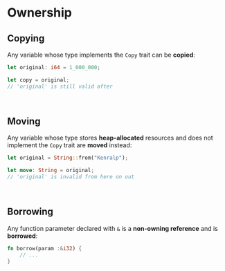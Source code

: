 # Ownership
## Copying
Any variable whose type implements the `Copy` trait can be **copied**:
```rust
let original: i64 = 1_000_000;

let copy = original;
// 'original' is still valid after
```
</br>

## Moving
Any variable whose type stores **heap-allocated** resources and does not implement the `Copy` trait are **moved** instead:
```rust
let original = String::from("Kenralp");

let move: String = original;
// 'original' is invalid from here on out
```
</br>

## Borrowing
Any function parameter declared with `&` is a **non-owning reference** and is **borrowed**:
```rust
fn borrow(param :&i32) {
    // ...
}
```
